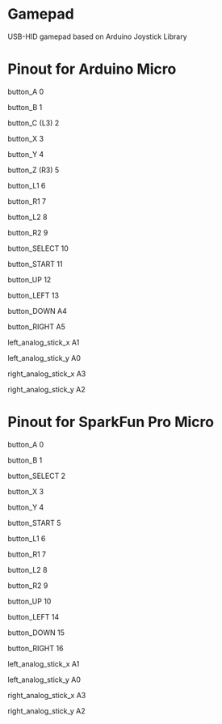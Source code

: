 # Gamepad
USB-HID gamepad based on Arduino Joystick Library

# Pinout for Arduino Micro

button_A 0

button_B 1

button_C (L3) 2

button_X 3

button_Y 4

button_Z (R3) 5

button_L1 6

button_R1 7

button_L2 8

button_R2 9

button_SELECT 10

button_START 11

button_UP 12

button_LEFT 13

button_DOWN A4

button_RIGHT A5

left_analog_stick_x A1

left_analog_stick_y A0

right_analog_stick_x A3

right_analog_stick_y A2


# Pinout for SparkFun Pro Micro

button_A 0

button_B 1

button_SELECT 2

button_X 3

button_Y 4

button_START 5

button_L1 6

button_R1 7

button_L2 8

button_R2 9

button_UP 10

button_LEFT 14

button_DOWN 15

button_RIGHT 16

left_analog_stick_x A1

left_analog_stick_y A0

right_analog_stick_x A3

right_analog_stick_y A2
